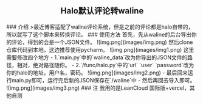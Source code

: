 <h2 style="text-align: center">Halo默认评论转waline</h2>
### 介绍
>最近博客适配了waline评论系统，但是之前的评论都是halo自带的，所以就写了这个脚本来转换评论。
### 使用方法
首先，先从waline的后台导出你的评论，得到的会是一个JSON文件。
![img.png](images/img.png)
然后clone仓库代码到本地，这边推荐使用pycharm。
![img.png](images/img1.png)
这里需要修改四个地方
- 1.`main.py`中的`waline_data`改为你导出的JSON文件的路径，相对，绝对路径随你。
- 2.`/func/halo.py`中的`url` `user` `password`改为你的halo的地址，用户名，密码。
![img.png](images/img2.png)
- 最后回来运行main.py即可，运行完后新的JSON保存在`/waline`中
- 然后再回去导入即可。
![img.png](images/img3.png)
### 注
我用的是LeanCloud 国际版+vercel，其他自测
